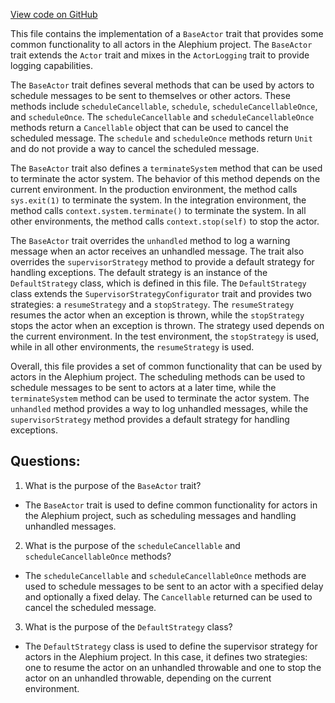 [View code on GitHub](https://github.com/alephium/alephium/blob/master/util/src/main/scala/org/alephium/util/BaseActor.scala)

This file contains the implementation of a `BaseActor` trait that provides some common functionality to all actors in the Alephium project. The `BaseActor` trait extends the `Actor` trait and mixes in the `ActorLogging` trait to provide logging capabilities. 

The `BaseActor` trait defines several methods that can be used by actors to schedule messages to be sent to themselves or other actors. These methods include `scheduleCancellable`, `schedule`, `scheduleCancellableOnce`, and `scheduleOnce`. The `scheduleCancellable` and `scheduleCancellableOnce` methods return a `Cancellable` object that can be used to cancel the scheduled message. The `schedule` and `scheduleOnce` methods return `Unit` and do not provide a way to cancel the scheduled message.

The `BaseActor` trait also defines a `terminateSystem` method that can be used to terminate the actor system. The behavior of this method depends on the current environment. In the production environment, the method calls `sys.exit(1)` to terminate the system. In the integration environment, the method calls `context.system.terminate()` to terminate the system. In all other environments, the method calls `context.stop(self)` to stop the actor.

The `BaseActor` trait overrides the `unhandled` method to log a warning message when an actor receives an unhandled message. The trait also overrides the `supervisorStrategy` method to provide a default strategy for handling exceptions. The default strategy is an instance of the `DefaultStrategy` class, which is defined in this file. The `DefaultStrategy` class extends the `SupervisorStrategyConfigurator` trait and provides two strategies: a `resumeStrategy` and a `stopStrategy`. The `resumeStrategy` resumes the actor when an exception is thrown, while the `stopStrategy` stops the actor when an exception is thrown. The strategy used depends on the current environment. In the test environment, the `stopStrategy` is used, while in all other environments, the `resumeStrategy` is used.

Overall, this file provides a set of common functionality that can be used by actors in the Alephium project. The scheduling methods can be used to schedule messages to be sent to actors at a later time, while the `terminateSystem` method can be used to terminate the actor system. The `unhandled` method provides a way to log unhandled messages, while the `supervisorStrategy` method provides a default strategy for handling exceptions.
## Questions: 
 1. What is the purpose of the `BaseActor` trait?
- The `BaseActor` trait is used to define common functionality for actors in the Alephium project, such as scheduling messages and handling unhandled messages.

2. What is the purpose of the `scheduleCancellable` and `scheduleCancellableOnce` methods?
- The `scheduleCancellable` and `scheduleCancellableOnce` methods are used to schedule messages to be sent to an actor with a specified delay and optionally a fixed delay. The `Cancellable` returned can be used to cancel the scheduled message.

3. What is the purpose of the `DefaultStrategy` class?
- The `DefaultStrategy` class is used to define the supervisor strategy for actors in the Alephium project. In this case, it defines two strategies: one to resume the actor on an unhandled throwable and one to stop the actor on an unhandled throwable, depending on the current environment.